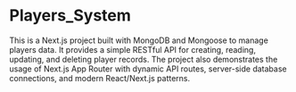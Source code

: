 # Players_System
This is a Next.js project built with MongoDB and Mongoose to manage players data. It provides a simple RESTful API for creating, reading, updating, and deleting player records. The project also demonstrates the usage of Next.js App Router with dynamic API routes, server-side database connections, and modern React/Next.js patterns.
